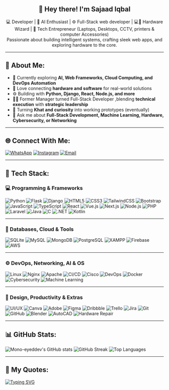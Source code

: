 <h2 align="center">👋 Hey there! I'm <strong>Sajaad Iqbal</strong></h2>

<p align="center">
  💻 Developer | 🧠 AI Enthusiast | ⚙️ Full-Stack web developer | 💻🔧 Hardware Wizard | 💼 Tech Entrepreneur (Laptops, Desktops, CCTV, printers & computer Accessories) <br>
  Passionate about building intelligent systems, crafting sleek web apps, and exploring hardware to the core.
</p>

---

## 🚀 About Me:
- 🌱 Currently exploring **AI, Web Frameworks, Cloud Computing, and DevOps Automation**
- 🧩 Love connecting **hardware and software** for real-world solutions  
- ⚙️ Building with **Python, Django, React, Node.js, and more** 
- 🧑‍💻 Former Manager turned Full-Stack Developer ,blending **technical execution** with **strategic leadership**
- 🌿 Turning **Khat and curiosity** into working prototypes (eventually)  
- 💬 Ask me about **Full-Stack Development, Machine Learning, Hardware, Cybersecurity, or Networking**  

---

## 🌐 Connect With Me:
[![WhatsApp](https://img.shields.io/badge/WhatsApp-25D366?style=for-the-badge&logo=whatsapp&logoColor=white)](https://wa.me/+254115760476)
[![Instagram](https://img.shields.io/badge/Instagram-E4405F?style=for-the-badge&logo=instagram&logoColor=white)](https://instagram.com/the___user_)
[![Email](https://img.shields.io/badge/Email-D14836?style=for-the-badge&logo=gmail&logoColor=white)](mailto:Sajaadiqbalkarim7@gmail.com)

---

## 🧰 Tech Stack:

### 💻 Programming & Frameworks
![Python](https://img.shields.io/badge/Python-3776AB?style=for-the-badge&logo=python&logoColor=white)
![Flask](https://img.shields.io/badge/Flask-000000?style=for-the-badge&logo=flask&logoColor=white)
![Django](https://img.shields.io/badge/Django-092E20?style=for-the-badge&logo=django&logoColor=white)
![HTML5](https://img.shields.io/badge/HTML5-E34F26?style=for-the-badge&logo=html5&logoColor=white)
![CSS3](https://img.shields.io/badge/CSS3-1572B6?style=for-the-badge&logo=css3&logoColor=white)
![TailwindCSS](https://img.shields.io/badge/Tailwind_CSS-06B6D4?style=for-the-badge&logo=tailwindcss&logoColor=white)
![Bootstrap](https://img.shields.io/badge/Bootstrap-7952B3?style=for-the-badge&logo=bootstrap&logoColor=white)
![JavaScript](https://img.shields.io/badge/JavaScript-F7DF1E?style=for-the-badge&logo=javascript&logoColor=black)
![TypeScript](https://img.shields.io/badge/TypeScript-007ACC?style=for-the-badge&logo=typescript&logoColor=white)
![React](https://img.shields.io/badge/React-20232A?style=for-the-badge&logo=react&logoColor=61DAFB)
![Vue.js](https://img.shields.io/badge/Vue.js-35495E?style=for-the-badge&logo=vue.js&logoColor=4FC08D)
![Next.js](https://img.shields.io/badge/Next.js-000000?style=for-the-badge&logo=next.js&logoColor=white)
![Node.js](https://img.shields.io/badge/Node.js-339933?style=for-the-badge&logo=nodedotjs&logoColor=white)
![PHP](https://img.shields.io/badge/PHP-777BB4?style=for-the-badge&logo=php&logoColor=white)
![Laravel](https://img.shields.io/badge/Laravel-FF2D20?style=for-the-badge&logo=laravel&logoColor=white)
![Java](https://img.shields.io/badge/Java-007396?style=for-the-badge&logo=openjdk&logoColor=white)
![C](https://img.shields.io/badge/C-00599C?style=for-the-badge&logo=c&logoColor=white)
![.NET](https://img.shields.io/badge/.NET-512BD4?style=for-the-badge&logo=dotnet&logoColor=white)
![Kotlin](https://img.shields.io/badge/Kotlin-7F52FF?style=for-the-badge&logo=kotlin&logoColor=white)

---

### 🧠 Databases, Cloud & Tools
![SQLite](https://img.shields.io/badge/SQLite-07405E?style=for-the-badge&logo=sqlite&logoColor=white)
![MySQL](https://img.shields.io/badge/MySQL-4479A1?style=for-the-badge&logo=mysql&logoColor=white)
![MongoDB](https://img.shields.io/badge/MongoDB-47A248?style=for-the-badge&logo=mongodb&logoColor=white)
![PostgreSQL](https://img.shields.io/badge/PostgreSQL-336791?style=for-the-badge&logo=postgresql&logoColor=white)
![XAMPP](https://img.shields.io/badge/XAMPP-FB7A24?style=for-the-badge&logo=xampp&logoColor=white)
![Firebase](https://img.shields.io/badge/Firebase-FFCA28?style=for-the-badge&logo=firebase&logoColor=black)
![AWS](https://img.shields.io/badge/AWS-232F3E?style=for-the-badge&logo=amazon-aws&logoColor=white)

---

### ⚙️ DevOps, Networking, AI & OS
![Linux](https://img.shields.io/badge/Linux-FCC624?style=for-the-badge&logo=linux&logoColor=black)
![Nginx](https://img.shields.io/badge/Nginx-009639?style=for-the-badge&logo=nginx&logoColor=white)
![Apache](https://img.shields.io/badge/Apache-D22128?style=for-the-badge&logo=apache&logoColor=white)
![CI/CD](https://img.shields.io/badge/CI/CD-4285F4?style=for-the-badge&logo=githubactions&logoColor=white)
![Cisco](https://img.shields.io/badge/Cisco-1BA0D7?style=for-the-badge&logo=cisco&logoColor=white)
![DevOps](https://img.shields.io/badge/DevOps-0A66C2?style=for-the-badge&logo=azuredevops&logoColor=white)
![Docker](https://img.shields.io/badge/Docker-2496ED?style=for-the-badge&logo=docker&logoColor=white)
![Cybersecurity](https://img.shields.io/badge/Cybersecurity-0F9D58?style=for-the-badge&logo=hackthebox&logoColor=white)
![Machine Learning](https://img.shields.io/badge/Machine_Learning-102230?style=for-the-badge&logo=tensorflow&logoColor=orange)

---

### 🧰 Design, Productivity & Extras
![UI/UX](https://img.shields.io/badge/UI/UX-FF4088?style=for-the-badge&logo=figma&logoColor=white)
![Canva](https://img.shields.io/badge/Canva-00C4CC?style=for-the-badge&logo=canva&logoColor=white)
![Adobe](https://img.shields.io/badge/Adobe-FF0000?style=for-the-badge&logo=adobe&logoColor=white)
![Figma](https://img.shields.io/badge/Figma-F24E1E?style=for-the-badge&logo=figma&logoColor=white)
![Dribbble](https://img.shields.io/badge/Dribbble-EA4C89?style=for-the-badge&logo=dribbble&logoColor=white)
![Trello](https://img.shields.io/badge/Trello-0052CC?style=for-the-badge&logo=trello&logoColor=white)
![Jira](https://img.shields.io/badge/Jira-0052CC?style=for-the-badge&logo=jira&logoColor=white)
![Git](https://img.shields.io/badge/Git-F05032?style=for-the-badge&logo=git&logoColor=white)
![GitHub](https://img.shields.io/badge/GitHub-181717?style=for-the-badge&logo=github&logoColor=white)
![Blender](https://img.shields.io/badge/Blender-F5792A?style=for-the-badge&logo=blender&logoColor=white)
![AutoCAD](https://img.shields.io/badge/AutoCAD-E51050?style=for-the-badge&logo=autodesk&logoColor=white)
![Hardware Repair](https://img.shields.io/badge/Hardware_Repair-2E8B57?style=for-the-badge&logo=windows&logoColor=white)

---

## 📊 GitHub Stats:
![Mono-eyeddev's GitHub stats](https://github-readme-stats.vercel.app/api?username=Mono-eyeddev&show_icons=true&theme=tokyonight)
![GitHub Streak](https://github-readme-streak-stats.herokuapp.com/?user=Mono-eyeddev&theme=tokyonight&hide_border=true&border_radius=15)
![Top Languages](https://github-readme-stats.vercel.app/api/top-langs/?username=Mono-eyeddev&layout=compact&theme=tokyonight&hide_border=true&border_radius=15)

---


## 🎯 My Quotes:
[![Typing SVG](https://readme-typing-svg.demolab.com?font=Fira+Code&size=20&pause=1400&color=00F5FF&center=true&vCenter=true&width=1400&height=90&lines=Be+a+better+version+of+yourself+daily+💪+Do+not+compare+yourself+to+others+(IMPROVE);If+it+works+do+not+touch+it+⚙️;Always+learning+always+debugging+sometimes+both+at+once+😅)](https://git.io/typing-svg)





